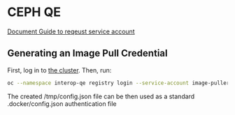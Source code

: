 # CEPH QE

[Document Guide to reqeust service account](https://docs.ci.openshift.org/docs/how-tos/use-registries-in-build-farm/#how-do-i-get-a-token-for-programmatic-access-to-the-central-ci-registry)


## Generating an Image Pull Credential

First, log in to [the cluster](https://console-openshift-console.apps.ci.l2s4.p1.openshiftapps.com/topology/all-namespaces/graph). Then, run:

```sh
oc --namespace interop-qe registry login --service-account image-puller --registry-config=/tmp/config.json
```

The created /tmp/config.json file can be then used as a standard .docker/config.json authentication file
